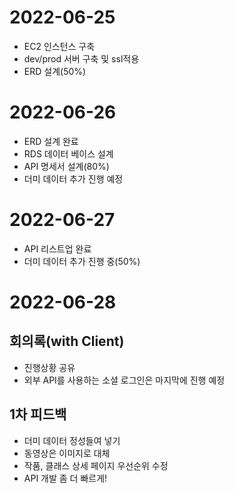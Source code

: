 # 2022-06-25
- EC2 인스턴스 구축
- dev/prod 서버 구축 및 ssl적용
- ERD 설계(50%)

# 2022-06-26
- ERD 설계 완료
- RDS 데이터 베이스 설계
- API 명세서 설계(80%)
- 더미 데이터 추가 진행 예정

# 2022-06-27
- API 리스트업 완료
- 더미 데이터 추가 진행 중(50%)

# 2022-06-28 
## 회의록(with Client)
- 진행상황 공유
- 외부 API를 사용하는 소셜 로그인은 마지막에 진행 예정
## 1차 피드백
- 더미 데이터 정성들여 넣기
- 동영상은 이미지로 대체
- 작품, 클래스 상세 페이지 우선순위 수정
- API 개발 좀 더 빠르게!
